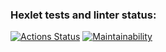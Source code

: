 ### Hexlet tests and linter status:

[![Actions Status](https://github.com/Ongawanai/frontend-project-11/workflows/hexlet-check/badge.svg)](https://github.com/Ongawanai/frontend-project-11/actions)
[![Maintainability](https://api.codeclimate.com/v1/badges/24d576955f8cccdd4fc7/maintainability)](https://codeclimate.com/github/Ongawanai/frontend-project-11/maintainability)
